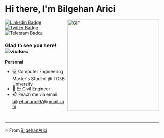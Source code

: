 # Hi there, I'm Bilgehan Arici

<!-- todo this gif source needs to change -->
<img align="right" alt="GIF" src="https://github.com/Gapur/Gapur/blob/master/coding.gif?raw=true" width="auto" height="300" />

[![Linkedin Badge](https://img.shields.io/badge/-LinkedIn-0e76a8?style=flat-square&logo=Linkedin&logoColor=white)](https://www.linkedin.com/in/bilgehanarici/m)
[![Twitter Badge](https://img.shields.io/badge/-Twitter-00acee?style=flat-square&logo=Twitter&logoColor=white)](https://twitter.com/BilgehanArici)
[![Telegram Badge](https://img.shields.io/badge/-Telegram-0088cc?style=flat-square&logo=Telegram&logoColor=white)](https://t.me/BilgehanArici)
<!-- [![Website Badge](https://img.shields.io/badge/Website-3b5998?style=flat-square&logo=google-chrome&logoColor=white)](https://gkassym.netlify.app) -->
<!-- [![Medium Badge](https://img.shields.io/badge/medium-%2312100E.svg?&style=for-square&logo=medium&logoColor=white)](https://gapur-kassym.medium.com/) -->

 <!-- total visitor counter -->
### Glad to see you here! ![visitors](https://visitor-badge.glitch.me/badge?page_id=${BilgehanArici}.${416281047})
<!-- total visitor counter -->

**Personal**

- :computer: Computer Engineering Master's Student @ TOBB University
- 👷 Ex Civil Engineer  
- 📫 Reach me via email: bilgehanarici97@gmail.com 
<!-- todo resume page needs to be added  -->

<br>

<hr>


⭐️ From [BilgehanArici](https://github.com/BilgehanArici)
